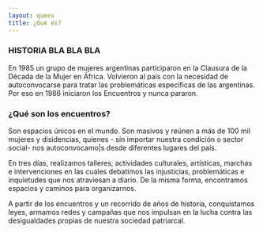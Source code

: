 ```yaml
---
layout: quees
title: ¿Qué es?
---
```

### HISTORIA BLA BLA BLA

En 1985 un grupo de mujeres argentinas participaron en la Clausura de la Década de la Mujer en 
África. Volvieron al país con la necesidad de autoconvocarse para tratar las problemáticas específicas de las argentinas. Por eso en 1986 iniciaron los Encuentros y nunca pararon.

### ¿Qué son los encuentros?
Son espacios únicos en el  mundo. 
Son masivos y reúnen a más de 100 mil mujeres y disidencias, quienes - sin importar nuestra condición o sector  social- nos autoconvocamo|s desde  diferentes lugares del país. 

En tres días, realizamos talleres,  actividades culturales, artísticas, marchas  e intervenciones en las cuales debatimos  las injusticias, problemáticas e  
inquietudes que nos atraviesan a diario.  De la misma forma, encontramos espacios  y caminos para organizarnos. 

A partir de los encuentros y un recorrido  de  años de historia, conquistamos  leyes, armamos redes y campañas que nos  impulsan en la lucha contra las  
desigualdades propias de nuestra  sociedad patriarcal. 
